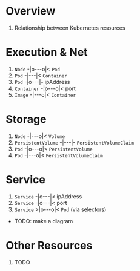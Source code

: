 # Overview
1. Relationship between Kubernetes resources


# Execution & Net
1. `Node` -|o---o|< `Pod`
1. `Pod` -|---|< `Container`
1. `Pod` -|o---|- ipAddress
1. `Container` -|o---o|< port
1. `Image` -|---o|< `Container`


# Storage
1. `Node` -|---o|< `Volume`
1. `PersistentVolume` -|---|- `PersistentVolumeClaim`
1. `Pod` -|o---o|< `PersistentVolume`
1. `Pod` -|---o|< `PersistentVolumeClaim`


# Service
1. `Service` -|o---|< ipAddress
1. `Service` -|o---|< port
1. `Service` >|o---o|< `Pod` (via selectors)




- TODO: make a diagram

# Other Resources
1. TODO
